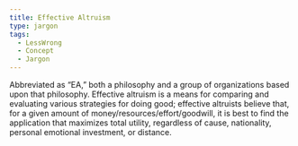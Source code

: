 ```yaml
---
title: Effective Altruism
type: jargon
tags:
  - LessWrong
  - Concept
  - Jargon
---
```




Abbreviated as “EA,” both a philosophy and a group of organizations based upon that philosophy. Effective altruism is a means for comparing and evaluating various strategies for doing good; effective altruists believe that, for a given amount of money/resources/effort/goodwill, it is best to find the application that maximizes total utility, regardless of cause, nationality, personal emotional investment, or distance.  
 